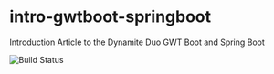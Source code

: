 # intro-gwtboot-springboot
Introduction Article to the Dynamite Duo GWT Boot and Spring Boot

![Build Status](https://github.com/gwtboot/intro-gwtboot-springboot/actions/workflows/maven.yml/badge.svg)
